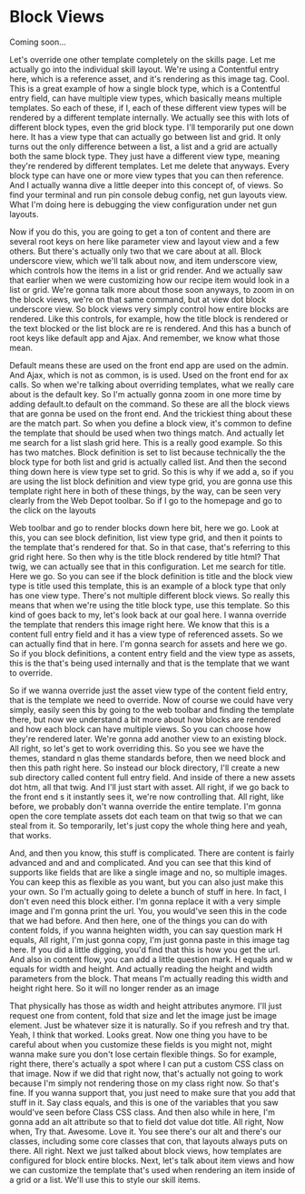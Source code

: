 # Block Views

Coming soon...

Let's override one other template completely on the skills page. Let me actually go
into the individual skill layout. We're using a Contentful entry here, which is a
reference asset, and it's rendering as this image tag. Cool. This is a great example
of how a single block type, which is a Contentful entry field, can have multiple view
types, which basically means multiple templates. So each of these, if I, each of
these different view types will be rendered by a different template internally. We
actually see this with lots of different block types, even the grid block type. I'll
temporarily put one down here. It has a view type that can actually go between list
and grid. It only turns out the only difference between a list, a list and a grid are
actually both the same block type. They just have a different view type, meaning
they're rendered by different templates. Let me delete that anyways. Every block type
can have one or more view types that you can then reference. And I actually wanna
dive a little deeper into this concept of, of views. So find your terminal and run
pin console debug config, net gun layouts view. What I'm doing here is debugging the
view configuration under net gun layouts.

Now if you do this, you are going to get a ton of content and there are several root
keys on here like parameter view and layout view and a few others. But there's
actually only two that we care about at all. Block underscore view, which we'll talk
about now, and item underscore view, which controls how the items in a list or grid
render. And we actually saw that earlier when we were customizing how our recipe item
would look in a list or grid. We're gonna talk more about those soon anyways, to zoom
in on the block views, we're on that same command, but at view dot block underscore
view. So block views very simply control how entire blocks are rendered. Like this
controls, for example, how the title block is rendered or the text blocked or the
list block are re is rendered. And this has a bunch of root keys like default app and
Ajax. And remember, we know what those mean.

Default means these are used on the front end app are used on the admin. And Ajax,
which is not as common, is is used. Used on the front end for ax calls. So when we're
talking about overriding templates, what we really care about is the default key. So
I'm actually gonna zoom in one more time by adding default.to default on the command.
So these are all the block views that are gonna be used on the front end. And the
trickiest thing about these are the match part. So when you define a block view, it's
common to define the template that should be used when two things match. And actually
let me search for a list slash grid here. This is a really good example. So this has
two matches. Block definition is set to list because technically the the block type
for both list and grid is actually called list. And then the second thing down here
is view type set to grid. So this is why if we add a, so if you are using the list
block definition and view type grid, you are gonna use this template right here in
both of these things, by the way, can be seen very clearly from the Web Depot
toolbar. So if I go to the homepage and go to the click on the layouts

Web toolbar and go to render blocks down here bit, here we go. Look at this, you can
see block definition, list view type grid, and then it points to the template that's
rendered for that. So in that case, that's referring to this grid right here. So then
why is the title block rendered by title html? That twig, we can actually see that in
this configuration. Let me search for title. Here we go. So you can see if the block
definition is title and the block view type is title used this template, this is an
example of a block type that only has one view type. There's not multiple different
block views. So really this means that when we're using the title block type, use
this template. So this kind of goes back to my, let's look back at our goal here. I
wanna override the template that renders this image right here. We know that this is
a content full entry field and it has a view type of referenced assets. So we can
actually find that in here. I'm gonna search for assets and here we go. So if you
block definitions, a content entry field and the view type as assets, this is the
that's being used internally and that is the template that we want to override.

So if we wanna override just the asset view type of the content field entry, that is
the template we need to override. Now of course we could have very simply, easily
seen this by going to the web toolbar and finding the template there, but now we
understand a bit more about how blocks are rendered and how each block can have
multiple views. So you can choose how they're rendered later. We're gonna add another
view to an existing block. All right, so let's get to work overriding this. So you
see we have the themes, standard n glas theme standards before, then we need block
and then this path right here. So instead our block directory, I'll create a new sub
directory called content full entry field. And inside of there a new assets dot htm,
all that twig. And I'll just start with asset. All right, if we go back to the front
end s it instantly sees it, we're now controlling that. All right, like before, we
probably don't wanna override the entire template. I'm gonna open the core template
assets dot each team on that twig so that we can steal from it. So temporarily, let's
just copy the whole thing here and yeah, that works.

And, and then you know, this stuff is complicated. There are content is fairly
advanced and and and complicated. And you can see that this kind of supports like
fields that are like a single image and no, so multiple images. You can keep this as
flexible as you want, but you can also just make this your own. So I'm actually going
to delete a bunch of stuff in here. In fact, I don't even need this block either. I'm
gonna replace it with a very simple image and I'm gonna print the url. You, you
would've seen this in the code that we had before. And then here, one of the things
you can do with content folds, if you wanna heighten width, you can say question mark
H equals, All right, I'm just gonna copy, I'm just gonna paste in this image tag
here. If you did a little digging, you'd find that this is how you get the url. And
also in content flow, you can add a little question mark. H equals and w equals for
width and height. And actually reading the height and width parameters from the
block. That means I'm actually reading this width and height right here. So it will
no longer render as an image

That physically has those as width and height attributes anymore. I'll just request
one from content, fold that size and let the image just be image element. Just be
whatever size it is naturally. So if you refresh and try that. Yeah, I think that
worked. Looks great. Now one thing you have to be careful about when you customize
these fields is you might not, might wanna make sure you don't lose certain flexible
things. So for example, right there, there's actually a spot where I can put a custom
CSS class on that image. Now if we did that right now, that's actually not going to
work because I'm simply not rendering those on my class right now. So that's fine. If
you wanna support that, you just need to make sure that you add that stuff in it. Say
class equals, and this is one of the variables that you saw would've seen before
Class CSS class. And then also while in here, I'm gonna add an alt attribute so that
to field dot value dot title. All right, Now when, Try that. Awesome. Love it. You
see there's our alt and there's our classes, including some core classes that con,
that layouts always puts on there. All right. Next we just talked about block views,
how templates are configured for block entire blocks. Next, let's talk about item
views and how we can customize the template that's used when rendering an item inside
of a grid or a list. We'll use this to style our skill items.

